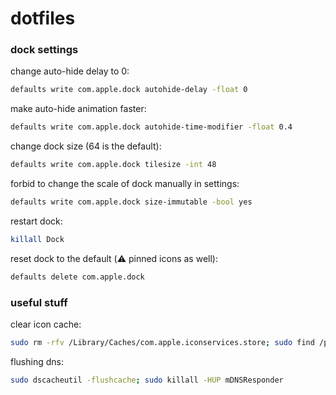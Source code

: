 # dotfiles

### dock settings
change auto-hide delay to 0:

```zsh
defaults write com.apple.dock autohide-delay -float 0
```

make auto-hide animation faster:

```zsh
defaults write com.apple.dock autohide-time-modifier -float 0.4
```

change dock size (64 is the default):

```zsh
defaults write com.apple.dock tilesize -int 48
```

forbid to change the scale of dock manually in settings:

```zsh
defaults write com.apple.dock size-immutable -bool yes
```

restart dock:

```zsh
killall Dock
```

reset dock to the default (⚠️ pinned icons as well):

```zsh
defaults delete com.apple.dock
```
### useful stuff
clear icon cache:

```zsh
sudo rm -rfv /Library/Caches/com.apple.iconservices.store; sudo find /private/var/folders/ \( -name com.apple.dock.iconcache -or -name com.apple.iconservices \) -exec rm -rfv {} \; ; sleep 3;sudo touch /Applications/* ; killall Dock; killall Finder
```

flushing dns:

```zsh
sudo dscacheutil -flushcache; sudo killall -HUP mDNSResponder
```
